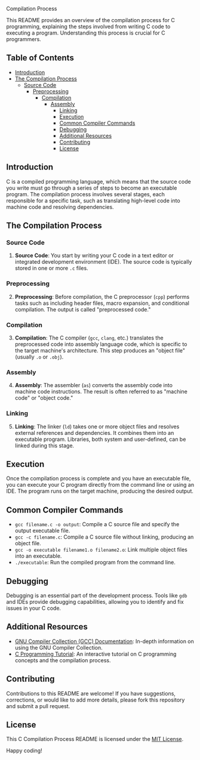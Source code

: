  Compilation Process

 This README provides an overview of the compilation process for C programming, explaining the steps involved from writing C code to executing a program. Understanding this process is crucial for C programmers.

## Table of Contents

- [Introduction](#introduction)
- [The Compilation Process](#the-compilation-process)
  - [Source Code](#source-code)
    - [Preprocessing](#preprocessing)
      - [Compilation](#compilation)
        - [Assembly](#assembly)
          - [Linking](#linking)
          - [Execution](#execution)
          - [Common Compiler Commands](#common-compiler-commands)
          - [Debugging](#debugging)
          - [Additional Resources](#additional-resources)
          - [Contributing](#contributing)
          - [License](#license)

## Introduction

C is a compiled programming language, which means that the source code you write must go through a series of steps to become an executable program. The compilation process involves several stages, each responsible for a specific task, such as translating high-level code into machine code and resolving dependencies.

## The Compilation Process

### Source Code

1. **Source Code**: You start by writing your C code in a text editor or integrated development environment (IDE). The source code is typically stored in one or more `.c` files.

### Preprocessing

2. **Preprocessing**: Before compilation, the C preprocessor (`cpp`) performs tasks such as including header files, macro expansion, and conditional compilation. The output is called "preprocessed code."

### Compilation

3. **Compilation**: The C compiler (`gcc`, `clang`, etc.) translates the preprocessed code into assembly language code, which is specific to the target machine's architecture. This step produces an "object file" (usually `.o` or `.obj`).

### Assembly

4. **Assembly**: The assembler (`as`) converts the assembly code into machine code instructions. The result is often referred to as "machine code" or "object code."

### Linking

5. **Linking**: The linker (`ld`) takes one or more object files and resolves external references and dependencies. It combines them into an executable program. Libraries, both system and user-defined, can be linked during this stage.

## Execution

Once the compilation process is complete and you have an executable file, you can execute your C program directly from the command line or using an IDE. The program runs on the target machine, producing the desired output.

## Common Compiler Commands

- `gcc filename.c -o output`: Compile a C source file and specify the output executable file.
- `gcc -c filename.c`: Compile a C source file without linking, producing an object file.
- `gcc -o executable filename1.o filename2.o`: Link multiple object files into an executable.
- `./executable`: Run the compiled program from the command line.

## Debugging

Debugging is an essential part of the development process. Tools like `gdb` and IDEs provide debugging capabilities, allowing you to identify and fix issues in your C code.

## Additional Resources

- [GNU Compiler Collection (GCC) Documentation](https://gcc.gnu.org/onlinedocs/): In-depth information on using the GNU Compiler Collection.
- [C Programming Tutorial](https://example.com/c-programming-tutorial): An interactive tutorial on C programming concepts and the compilation process.

## Contributing

Contributions to this README are welcome! If you have suggestions, corrections, or would like to add more details, please fork this repository and submit a pull request.

## License

This C Compilation Process README is licensed under the [MIT License](LICENSE).

Happy coding!

